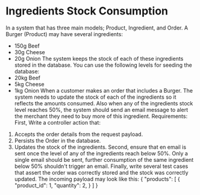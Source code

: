 # Ingredients Stock Consumption 

In a system that has three main models; Product, Ingredient, and Order.
A Burger (Product) may have several ingredients:
- 150g Beef
- 30g Cheese
- 20g Onion
The system keeps the stock of each of these ingredients stored in the database. You
can use the following levels for seeding the database:
- 20kg Beef
- 5kg Cheese
- 1kg Onion
When a customer makes an order that includes a Burger. The system needs to update the
stock of each of the ingredients so it reflects the amounts consumed.
Also when any of the ingredients stock level reaches 50%, the system should send an
email message to alert the merchant they need to buy more of this ingredient.
Requirements:
First, Write a controller action that:
1. Accepts the order details from the request payload.
2. Persists the Order in the database.
3. Updates the stock of the ingredients.
Second, ensure that en email is sent once the level of any of the ingredients reach
below 50%. Only a single email should be sent, further consumption of the same
ingredient below 50% shouldn't trigger an email.
Finally, write several test cases that assert the order was correctly stored and the
stock was correctly updated.
The incoming payload may look like this:
{
"products": [
{
"product_id": 1,
"quantity": 2,
}
]
}
